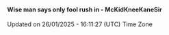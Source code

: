 #### Wise man says only fool rush in - McKidKneeKaneSir
Updated on 26/01/2025 - 16:11:27 (UTC) Time Zone
